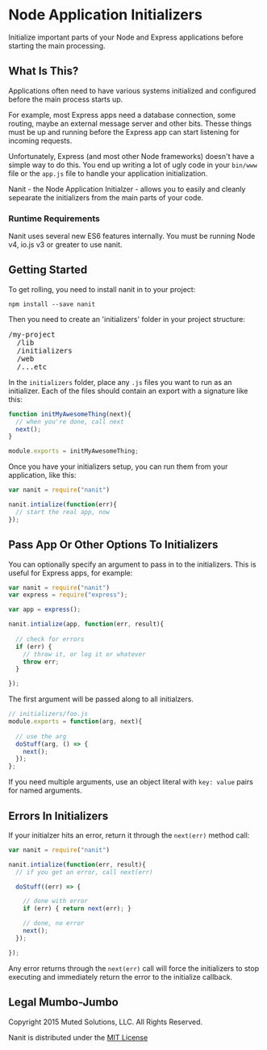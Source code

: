 # Node Application Initializers

Initialize important parts of your Node and Express applications
before starting the main processing.

## What Is This?

Applications often need to have various systems initialized and
configured before the main process starts up. 

For example, most
Express apps need a database connection, some routing, maybe
an external message server and other bits. Thesse things must
be up and running before the Express app can start listening
for incoming requests. 

Unfortunately, Express (and most other Node frameworks) doesn't
have a simple way to do this. You end up writing a lot of ugly
code in your `bin/www` file or the `app.js` file to handle
your application initialization.

Nanit - the Node Application Initialzer - allows you to easily
and cleanly sepearate the initializers from the main parts of
your code. 

### Runtime Requirements

Nanit uses several new ES6 features internally. You must be running
Node v4, io.js v3 or greater to use nanit.

## Getting Started

To get rolling, you need to install nanit in to your project:

`npm install --save nanit`

Then you need to create an 'initializers' folder in your
project structure:

<pre>
/my-project
  /lib
  /initializers
  /web
  /...etc
</pre>

In the `initializers` folder, place any `.js` files you want to
run as an initializer. Each of the files should contain an
export with a signature like this:

```js
function initMyAwesomeThing(next){
  // when you're done, call next
  next();
}

module.exports = initMyAwesomeThing;
```

Once you have your initializers setup, you can run them from
your application, like this:

```js
var nanit = require("nanit")

nanit.intialize(function(err){
  // start the real app, now
});
```

## Pass App Or Other Options To Initializers

You can optionally specify an argument to pass in to the 
initializers. This is useful for Express apps, for example:

```js
var nanit = require("nanit")
var express = require("express");

var app = express();

nanit.intialize(app, function(err, result){
  
  // check for errors
  if (err) { 
    // throw it, or log it or whatever
    throw err; 
  }

});
```

The first argument will be passed along to all initialzers. 

```js
// initializers/foo.js
module.exports = function(arg, next){
  
  // use the arg
  doStuff(arg, () => {
    next();
  });
};
```

If you need multiple arguments, use an object literal with
`key: value` pairs for named arguments.

## Errors In Initializers

If your initialzer hits an error, return it through the `next(err)`
method call:


```js
var nanit = require("nanit")

nanit.intialize(function(err, result){
  // if you get an error, call next(err)

  doStuff((err) => {

    // done with error
    if (err) { return next(err); }

    // done, no error
    next();
  });

});
```

Any error returns through the `next(err)` call will force 
the initializers to stop executing and immediately return the
error to the initialize callback.

## Legal Mumbo-Jumbo

Copyright 2015 Muted Solutions, LLC. All Rights Reserved.

Nanit is distributed under the [MIT License](http://mutedsolutions.mit-license.org)
